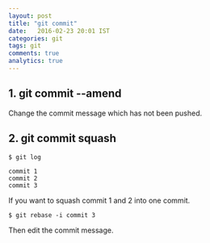 ```yaml
---
layout: post
title: "git commit"
date:   2016-02-23 20:01 IST
categories: git
tags: git
comments: true
analytics: true
---
```



<span/>

## 1. git commit --amend

Change the commit message which has not been pushed.

## 2. git commit squash

~~~
$ git log

commit 1
commit 2
commit 3
~~~

If you want to squash commit 1 and 2 into one commit.

~~~
$ git rebase -i commit 3
~~~

Then edit the commit message.
